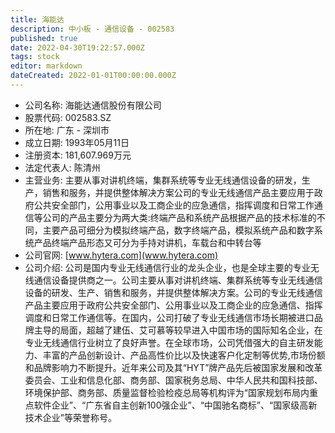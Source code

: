 ```yaml
---
title: 海能达
description: 中小板 - 通信设备 - 002583
published: true
date: 2022-04-30T19:22:57.000Z
tags: stock
editor: markdown
dateCreated: 2022-01-01T00:00:00.000Z
---
```


- 公司名称: 海能达通信股份有限公司
- 股票代码: 002583.SZ
- 所在地: 广东 - 深圳市
- 成立日期: 1993年05月11日
- 注册资本: 181,607.969万元
- 法定代表人: 陈清州
- 主营业务: 主要从事对讲机终端，集群系统等专业无线通信设备的研发，生产，销售和服务，并提供整体解决方案公司的专业无线通信产品主要应用于政府公共安全部门，公用事业以及工商企业的应急通信，指挥调度和日常工作通信等公司的产品主要分为两大类:终端产品和系统产品根据产品的技术标准的不同，主要产品可细分为模拟终端产品，数字终端产品，模拟系统产品和数字系统产品终端产品形态又可分为手持对讲机，车载台和中转台等
- 公司官网: [www.hytera.com](www.hytera.com)
- 公司介绍: 公司是国内专业无线通信行业的龙头企业，也是全球主要的专业无线通信设备提供商之一。公司主要从事对讲机终端、集群系统等专业无线通信设备的研发、生产、销售和服务，并提供整体解决方案。公司的专业无线通信产品主要应用于政府公共安全部门、公用事业以及工商企业的应急通信、指挥调度和日常工作通信等。在国内，公司打破了专业无线通信市场长期被进口品牌主导的局面，超越了建伍、艾可慕等较早进入中国市场的国际知名企业，在专业无线通信行业树立了良好声誉。在全球市场，公司凭借强大的自主研发能力、丰富的产品创新设计、产品高性价比以及快速客户化定制等优势,市场份额和品牌影响力不断提升。近年来公司及其“HYT”牌产品先后被国家发展和改革委员会、工业和信息化部、商务部、国家税务总局、中华人民共和国科技部、环境保护部、商务部、质量监督检验检疫总局等机构评为“国家规划布局内重点软件企业”、“广东省自主创新100强企业”、“中国驰名商标”、“国家级高新技术企业”等荣誉称号。


